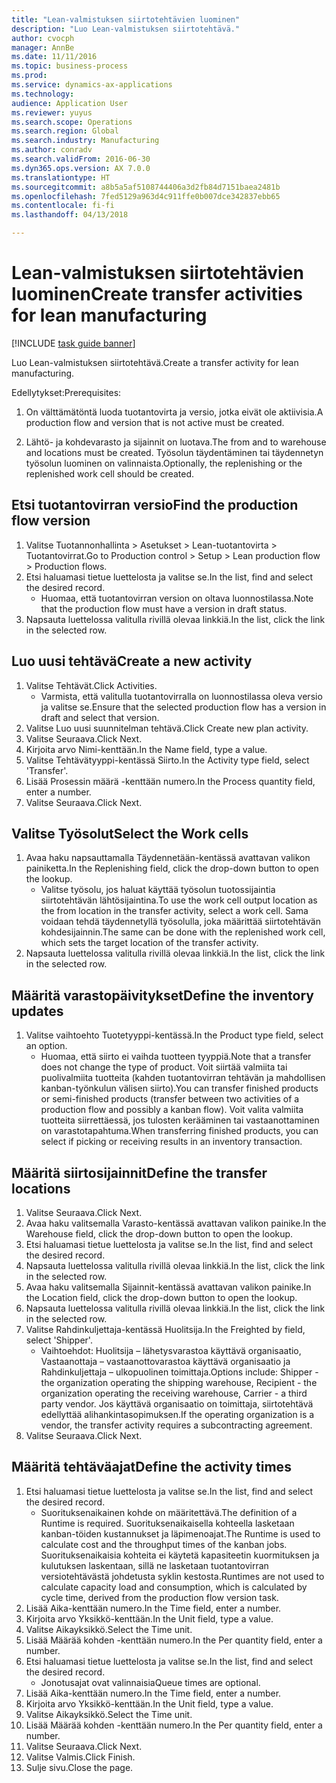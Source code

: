 ```yaml
--- 
title: "Lean-valmistuksen siirtotehtävien luominen"
description: "Luo Lean-valmistuksen siirtotehtävä."
author: cvocph
manager: AnnBe
ms.date: 11/11/2016
ms.topic: business-process
ms.prod: 
ms.service: dynamics-ax-applications
ms.technology: 
audience: Application User
ms.reviewer: yuyus
ms.search.scope: Operations
ms.search.region: Global
ms.search.industry: Manufacturing
ms.author: conradv
ms.search.validFrom: 2016-06-30
ms.dyn365.ops.version: AX 7.0.0
ms.translationtype: HT
ms.sourcegitcommit: a8b5a5af5108744406a3d2fb84d7151baea2481b
ms.openlocfilehash: 7fed5129a963d4c911ffe0b007dce342837ebb65
ms.contentlocale: fi-fi
ms.lasthandoff: 04/13/2018

---
```

# <a name="create-transfer-activities-for-lean-manufacturing"></a><span data-ttu-id="c88c8-103">Lean-valmistuksen siirtotehtävien luominen</span><span class="sxs-lookup"><span data-stu-id="c88c8-103">Create transfer activities for lean manufacturing</span></span>

[!INCLUDE [task guide banner](../../includes/task-guide-banner.md)]

<span data-ttu-id="c88c8-104">Luo Lean-valmistuksen siirtotehtävä.</span><span class="sxs-lookup"><span data-stu-id="c88c8-104">Create a transfer activity for lean manufacturing.</span></span> 

<span data-ttu-id="c88c8-105">Edellytykset:</span><span class="sxs-lookup"><span data-stu-id="c88c8-105">Prerequisites:</span></span> 

1. <span data-ttu-id="c88c8-106">On välttämätöntä luoda tuotantovirta ja versio, jotka eivät ole aktiivisia.</span><span class="sxs-lookup"><span data-stu-id="c88c8-106">A production flow and version that is not active must be created.</span></span>

2. <span data-ttu-id="c88c8-107">Lähtö- ja kohdevarasto ja sijainnit on luotava.</span><span class="sxs-lookup"><span data-stu-id="c88c8-107">The from and to warehouse and locations must be created.</span></span> <span data-ttu-id="c88c8-108">Työsolun täydentäminen tai täydennetyn työsolun luominen on valinnaista.</span><span class="sxs-lookup"><span data-stu-id="c88c8-108">Optionally, the replenishing or the replenished work cell should be created.</span></span>


## <a name="find-the-production-flow-version"></a><span data-ttu-id="c88c8-109">Etsi tuotantovirran versio</span><span class="sxs-lookup"><span data-stu-id="c88c8-109">Find the production flow version</span></span>
1. <span data-ttu-id="c88c8-110">Valitse Tuotannonhallinta > Asetukset > Lean-tuotantovirta > Tuotantovirrat.</span><span class="sxs-lookup"><span data-stu-id="c88c8-110">Go to Production control > Setup > Lean production flow > Production flows.</span></span>
2. <span data-ttu-id="c88c8-111">Etsi haluamasi tietue luettelosta ja valitse se.</span><span class="sxs-lookup"><span data-stu-id="c88c8-111">In the list, find and select the desired record.</span></span>
    * <span data-ttu-id="c88c8-112">Huomaa, että tuotantovirran version on oltava luonnostilassa.</span><span class="sxs-lookup"><span data-stu-id="c88c8-112">Note that the production flow must have a version in draft status.</span></span>  
3. <span data-ttu-id="c88c8-113">Napsauta luettelossa valitulla rivillä olevaa linkkiä.</span><span class="sxs-lookup"><span data-stu-id="c88c8-113">In the list, click the link in the selected row.</span></span>

## <a name="create-a-new-activity"></a><span data-ttu-id="c88c8-114">Luo uusi tehtävä</span><span class="sxs-lookup"><span data-stu-id="c88c8-114">Create a new activity</span></span>
1. <span data-ttu-id="c88c8-115">Valitse Tehtävät.</span><span class="sxs-lookup"><span data-stu-id="c88c8-115">Click Activities.</span></span>
    * <span data-ttu-id="c88c8-116">Varmista, että valitulla tuotantovirralla on luonnostilassa oleva versio ja valitse se.</span><span class="sxs-lookup"><span data-stu-id="c88c8-116">Ensure that the selected production flow has a version in draft and select that version.</span></span>  
2. <span data-ttu-id="c88c8-117">Valitse Luo uusi suunnitelman tehtävä.</span><span class="sxs-lookup"><span data-stu-id="c88c8-117">Click Create new plan activity.</span></span>
3. <span data-ttu-id="c88c8-118">Valitse Seuraava.</span><span class="sxs-lookup"><span data-stu-id="c88c8-118">Click Next.</span></span>
4. <span data-ttu-id="c88c8-119">Kirjoita arvo Nimi-kenttään.</span><span class="sxs-lookup"><span data-stu-id="c88c8-119">In the Name field, type a value.</span></span>
5. <span data-ttu-id="c88c8-120">Valitse Tehtävätyyppi-kentässä Siirto.</span><span class="sxs-lookup"><span data-stu-id="c88c8-120">In the Activity type field, select 'Transfer'.</span></span>
6. <span data-ttu-id="c88c8-121">Lisää Prosessin määrä -kenttään numero.</span><span class="sxs-lookup"><span data-stu-id="c88c8-121">In the Process quantity field, enter a number.</span></span>
7. <span data-ttu-id="c88c8-122">Valitse Seuraava.</span><span class="sxs-lookup"><span data-stu-id="c88c8-122">Click Next.</span></span>

## <a name="select-the-work-cells"></a><span data-ttu-id="c88c8-123">Valitse Työsolut</span><span class="sxs-lookup"><span data-stu-id="c88c8-123">Select the Work cells</span></span>
1. <span data-ttu-id="c88c8-124">Avaa haku napsauttamalla Täydennetään-kentässä avattavan valikon painiketta.</span><span class="sxs-lookup"><span data-stu-id="c88c8-124">In the Replenishing field, click the drop-down button to open the lookup.</span></span>
    * <span data-ttu-id="c88c8-125">Valitse työsolu, jos haluat käyttää työsolun tuotossijaintia siirtotehtävän lähtösijaintina.</span><span class="sxs-lookup"><span data-stu-id="c88c8-125">To use the work cell output location as the from location in the transfer activity, select a work cell.</span></span> <span data-ttu-id="c88c8-126">Sama voidaan tehdä täydennetyllä työsolulla, joka määrittää siirtotehtävän kohdesijainnin.</span><span class="sxs-lookup"><span data-stu-id="c88c8-126">The same can be done with the replenished work cell, which sets the target location of the transfer activity.</span></span>  
2. <span data-ttu-id="c88c8-127">Napsauta luettelossa valitulla rivillä olevaa linkkiä.</span><span class="sxs-lookup"><span data-stu-id="c88c8-127">In the list, click the link in the selected row.</span></span>

## <a name="define-the-inventory-updates"></a><span data-ttu-id="c88c8-128">Määritä varastopäivitykset</span><span class="sxs-lookup"><span data-stu-id="c88c8-128">Define the inventory updates</span></span>
1. <span data-ttu-id="c88c8-129">Valitse vaihtoehto Tuotetyyppi-kentässä.</span><span class="sxs-lookup"><span data-stu-id="c88c8-129">In the Product type field, select an option.</span></span>
    * <span data-ttu-id="c88c8-130">Huomaa, että siirto ei vaihda tuotteen tyyppiä.</span><span class="sxs-lookup"><span data-stu-id="c88c8-130">Note that a transfer does not change the type of product.</span></span> <span data-ttu-id="c88c8-131">Voit siirtää valmiita tai puolivalmiita tuotteita (kahden tuotantovirran tehtävän ja mahdollisen kanban-työnkulun välisen siirto).</span><span class="sxs-lookup"><span data-stu-id="c88c8-131">You can transfer finished products or semi-finished products (transfer between two activities of a production flow and possibly a kanban flow).</span></span>     <span data-ttu-id="c88c8-132">Voit valita valmiita tuotteita siirrettäessä, jos tulosten kerääminen tai vastaanottaminen on varastotapahtuma.</span><span class="sxs-lookup"><span data-stu-id="c88c8-132">When transferring finished products, you can select if picking or receiving results in an inventory transaction.</span></span>  

## <a name="define-the-transfer-locations"></a><span data-ttu-id="c88c8-133">Määritä siirtosijainnit</span><span class="sxs-lookup"><span data-stu-id="c88c8-133">Define the transfer locations</span></span>
1. <span data-ttu-id="c88c8-134">Valitse Seuraava.</span><span class="sxs-lookup"><span data-stu-id="c88c8-134">Click Next.</span></span>
2. <span data-ttu-id="c88c8-135">Avaa haku valitsemalla Varasto-kentässä avattavan valikon painike.</span><span class="sxs-lookup"><span data-stu-id="c88c8-135">In the Warehouse field, click the drop-down button to open the lookup.</span></span>
3. <span data-ttu-id="c88c8-136">Etsi haluamasi tietue luettelosta ja valitse se.</span><span class="sxs-lookup"><span data-stu-id="c88c8-136">In the list, find and select the desired record.</span></span>
4. <span data-ttu-id="c88c8-137">Napsauta luettelossa valitulla rivillä olevaa linkkiä.</span><span class="sxs-lookup"><span data-stu-id="c88c8-137">In the list, click the link in the selected row.</span></span>
5. <span data-ttu-id="c88c8-138">Avaa haku valitsemalla Sijainnit-kentässä avattavan valikon painike.</span><span class="sxs-lookup"><span data-stu-id="c88c8-138">In the Location field, click the drop-down button to open the lookup.</span></span>
6. <span data-ttu-id="c88c8-139">Napsauta luettelossa valitulla rivillä olevaa linkkiä.</span><span class="sxs-lookup"><span data-stu-id="c88c8-139">In the list, click the link in the selected row.</span></span>
7. <span data-ttu-id="c88c8-140">Valitse Rahdinkuljettaja-kentässä Huolitsija.</span><span class="sxs-lookup"><span data-stu-id="c88c8-140">In the Freighted by field, select 'Shipper'.</span></span>
    * <span data-ttu-id="c88c8-141">Vaihtoehdot: Huolitsija – lähetysvarastoa käyttävä organisaatio, Vastaanottaja – vastaanottovarastoa käyttävä organisaatio ja Rahdinkuljettaja – ulkopuolinen toimittaja.</span><span class="sxs-lookup"><span data-stu-id="c88c8-141">Options include: Shipper - the organization operating the shipping warehouse, Recipient -  the organization operating the receiving warehouse, Carrier - a third party vendor.</span></span> <span data-ttu-id="c88c8-142">Jos käyttävä organisaatio on toimittaja, siirtotehtävä edellyttää alihankintasopimuksen.</span><span class="sxs-lookup"><span data-stu-id="c88c8-142">If the operating organization is a vendor, the transfer activity requires a subcontracting agreement.</span></span>  
8. <span data-ttu-id="c88c8-143">Valitse Seuraava.</span><span class="sxs-lookup"><span data-stu-id="c88c8-143">Click Next.</span></span>

## <a name="define-the-activity-times"></a><span data-ttu-id="c88c8-144">Määritä tehtäväajat</span><span class="sxs-lookup"><span data-stu-id="c88c8-144">Define the activity times</span></span>
1. <span data-ttu-id="c88c8-145">Etsi haluamasi tietue luettelosta ja valitse se.</span><span class="sxs-lookup"><span data-stu-id="c88c8-145">In the list, find and select the desired record.</span></span>
    * <span data-ttu-id="c88c8-146">Suorituksenaikainen kohde on määritettävä.</span><span class="sxs-lookup"><span data-stu-id="c88c8-146">The definition of a Runtime is required.</span></span> <span data-ttu-id="c88c8-147">Suorituksenaikaisella kohteella lasketaan kanban-töiden kustannukset ja läpimenoajat.</span><span class="sxs-lookup"><span data-stu-id="c88c8-147">The Runtime is used to calculate cost and the throughput times of the kanban jobs.</span></span> <span data-ttu-id="c88c8-148">Suorituksenaikaisia kohteita ei käytetä kapasiteetin kuormituksen ja kulutuksen laskentaan, sillä ne lasketaan tuotantovirran versiotehtävästä johdetusta syklin kestosta.</span><span class="sxs-lookup"><span data-stu-id="c88c8-148">Runtimes are not used to calculate capacity load and consumption, which is calculated by cycle time, derived from the production flow version task.</span></span>  
2. <span data-ttu-id="c88c8-149">Lisää Aika-kenttään numero.</span><span class="sxs-lookup"><span data-stu-id="c88c8-149">In the Time field, enter a number.</span></span>
3. <span data-ttu-id="c88c8-150">Kirjoita arvo Yksikkö-kenttään.</span><span class="sxs-lookup"><span data-stu-id="c88c8-150">In the Unit field, type a value.</span></span>
4. <span data-ttu-id="c88c8-151">Valitse Aikayksikkö.</span><span class="sxs-lookup"><span data-stu-id="c88c8-151">Select the Time unit.</span></span>
5. <span data-ttu-id="c88c8-152">Lisää Määrää kohden -kenttään numero.</span><span class="sxs-lookup"><span data-stu-id="c88c8-152">In the Per quantity field, enter a number.</span></span>
6. <span data-ttu-id="c88c8-153">Etsi haluamasi tietue luettelosta ja valitse se.</span><span class="sxs-lookup"><span data-stu-id="c88c8-153">In the list, find and select the desired record.</span></span>
    * <span data-ttu-id="c88c8-154">Jonotusajat ovat valinnaisia</span><span class="sxs-lookup"><span data-stu-id="c88c8-154">Queue times are optional.</span></span>  
7. <span data-ttu-id="c88c8-155">Lisää Aika-kenttään numero.</span><span class="sxs-lookup"><span data-stu-id="c88c8-155">In the Time field, enter a number.</span></span>
8. <span data-ttu-id="c88c8-156">Kirjoita arvo Yksikkö-kenttään.</span><span class="sxs-lookup"><span data-stu-id="c88c8-156">In the Unit field, type a value.</span></span>
9. <span data-ttu-id="c88c8-157">Valitse Aikayksikkö.</span><span class="sxs-lookup"><span data-stu-id="c88c8-157">Select the Time unit.</span></span>
10. <span data-ttu-id="c88c8-158">Lisää Määrää kohden -kenttään numero.</span><span class="sxs-lookup"><span data-stu-id="c88c8-158">In the Per quantity field, enter a number.</span></span>
11. <span data-ttu-id="c88c8-159">Valitse Seuraava.</span><span class="sxs-lookup"><span data-stu-id="c88c8-159">Click Next.</span></span>
12. <span data-ttu-id="c88c8-160">Valitse Valmis.</span><span class="sxs-lookup"><span data-stu-id="c88c8-160">Click Finish.</span></span>
13. <span data-ttu-id="c88c8-161">Sulje sivu.</span><span class="sxs-lookup"><span data-stu-id="c88c8-161">Close the page.</span></span>


